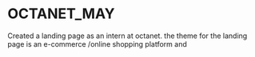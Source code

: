 # OCTANET_MAY
Created a landing page as an intern at octanet. the theme for the landing page is an e-commerce /online shopping platform and 
